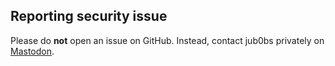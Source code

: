 ## Reporting security issue

Please do **not** open an issue on GitHub.
Instead, contact jub0bs privately on [Mastodon].

[Mastodon]: https://infosec.exchange/@jub0bs